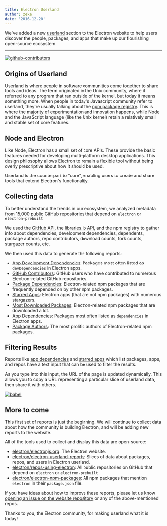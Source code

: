 ```yaml
---
title: Electron Userland
author: zeke
date: '2016-12-20'
---
```


We've added a new [userland](https://electronjs.org/userland) section to
the Electron website to help users discover the people, packages, and apps that make
up our flourishing open-source ecosystem.

---

[![github-contributors](https://cloud.githubusercontent.com/assets/2289/21205352/a873f86c-c210-11e6-9a92-1ef37dfc986b.png)](https://electronjs.org/userland)

## Origins of Userland

Userland is where people in software communities come together to share tools and ideas.
The term originated in the Unix community, where it referred to
any program that ran outside of the kernel, but today it means something more.
When people in today's Javascript community refer to userland, they're usually
talking about the [npm package registry](http://npm.im). This is where the majority of experimentation and
innovation happens, while Node and the JavaScript language (like the Unix kernel) retain
a relatively small and stable set of core features.

## Node and Electron

Like Node, Electron has a small set of core APIs. These provide
the basic features needed for developing multi-platform desktop applications.
This design philosophy allows Electron to remain a flexible tool without being
overly prescriptive about how it should be used.

Userland is the counterpart to "core", enabling users to
create and share tools that extend Electron's functionality.

## Collecting data

To better understand the trends in our ecosystem, we
analyzed metadata from 15,000 public GitHub repositories
that depend on `electron` or `electron-prebuilt`

We used the
[GitHub API](https://developer.github.com/v3/),
the
[libraries.io API](https://libraries.io/api),
and the npm registry to gather info about dependencies,
development dependencies, dependents, package authors,
repo contributors, download counts, fork counts, stargazer
counts, etc.

We then used this data to generate the following reports:

- [App Development Dependencies](https://electronjs.org/userland/dev_dependencies): Packages most often listed as `devDependencies` in Electron apps.
- [GitHub Contributors](https://electronjs.org/userland/github_contributors): GitHub users who have contributed to numerous Electron-related GitHub repositories.
- [Package Dependencies](https://electronjs.org/userland/package_dependencies): Electron-related npm packages that are frequently depended on by other npm packages.
- [Starred Apps](https://electronjs.org/userland/starred_apps): Electron apps (that are not npm packages) with numerous stargazers.
- [Most Downloaded Packages](https://electronjs.org/userland/most_downloaded_packages): Electron-related npm packages that are downloaded a lot.
- [App Dependencies](https://electronjs.org/userland/dependencies): Packages most often listed as `dependencies` in Electron apps.
- [Package Authors](https://electronjs.org/userland/package_authors): The most prolific authors of Electron-related npm packages.

## Filtering Results

Reports like
[app dependencies](https://electronjs.org/userland/dependencies) and
[starred apps](https://electronjs.org/userland/starred_apps)
which list packages, apps, and repos have a text input that can be used to
filter the results.

As you type into this input, the URL of the page is updated dynamically. This
allows you to copy a URL representing a particular slice of userland data,
then share it with others.

[![babel](https://cloud.githubusercontent.com/assets/2289/21328807/7bfa75e4-c5ea-11e6-8212-0e7988b367fd.png)
](https://electronjs.org/userland/dev_dependencies?q=babel%20preset)

## More to come

This first set of reports is just the beginning. We will continue to collect
data about how the community is building Electron, and will be adding
new reports to the website.

All of the tools used to collect and display this data are open-source:

- [electron/electronjs.org](https://github.com/electron/electron.atom): The Electron website.
- [electron/electron-userland-reports](https://github.com/electron/electron-userland-reports): Slices of data about packages, repos, and users in Electron userland.
- [electron/repos-using-electron](https://github.com/electron/repos-using-electron): All public repositories on GitHub that depend on `electron` or `electron-prebuilt`
- [electron/electron-npm-packages](https://github.com/zeke/electron-npm-packages): All npm packages that mention `electron` in their `package.json` file.

If you have ideas about how to improve these reports, please let us know
[opening an issue on the website repository](https://github.com/electron/electronjs.org/issues/new)
or any of the above-mentioned repos.

Thanks to you, the Electron community, for making userland what it is today!


